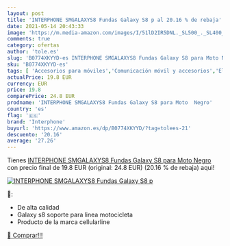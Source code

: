 ```yaml
---
layout: post
title: 'INTERPHONE SMGALAXYS8 Fundas Galaxy S8 p al 20.16 % de rebaja'
date: 2021-05-14 20:43:33
image: 'https://m.media-amazon.com/images/I/51lD2IR5DNL._SL500_._SL400_.jpg'
comments: true
category: ofertas
author: 'tole.es'
slug: 'B0774XKYYD-es INTERPHONE SMGALAXYS8 Fundas Galaxy S8 para Moto Negro'
sku: 'B0774XKYYD-es'
tags: [ 'Accesorios para móviles','Comunicación móvil y accesorios','Electrónica','Soportes para móviles','galaxy','interphone', ]
actualPrice: 19.8 EUR
currency: EUR
price: 19.8
comparePrice: 24.8 EUR
prodname: 'INTERPHONE SMGALAXYS8 Fundas Galaxy S8 para Moto  Negro'
country: 'es'
flag: '🇪🇸'
brand: 'Interphone'
buyurl: 'https://www.amazon.es/dp/B0774XKYYD/?tag=tolees-21'
descuento: '20.16'
average: '27.26'
---
```


Tienes [INTERPHONE SMGALAXYS8 Fundas Galaxy S8 para Moto  Negro](https://www.amazon.es/dp/B0774XKYYD/?tag=tolees-21) con precio final de  19.8 EUR (original: 24.8 EUR) (20.16 %  de rebaja) aqui!

[![INTERPHONE SMGALAXYS8 Fundas Galaxy S8 p](https://m.media-amazon.com/images/I/51lD2IR5DNL._SL500_._SL400_.jpg)](https://www.amazon.es/dp/B0774XKYYD/?tag=tolees-21)

🔎:

- De alta calidad
- Galaxy s8 soporte para linea motocicleta
- Producto de la marca cellularline

[🛒 Comprar!!!](https://www.amazon.es/dp/B0774XKYYD/?tag=tolees-21)
